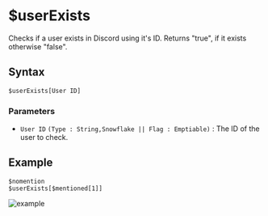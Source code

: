 # $userExists
Checks if a user exists in Discord using it's ID. Returns "true", if it exists otherwise "false".

## Syntax
```
$userExists[User ID]
```

### Parameters
- `User ID` `(Type : String,Snowflake || Flag : Emptiable)` : The ID of the user to check.

## Example
```
$nomention
$userExists[$mentioned[1]]
```
![example](https://user-images.githubusercontent.com/69215413/125201977-82310600-e23f-11eb-9b0b-72d77006e0c6.jpeg)
